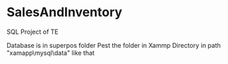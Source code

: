# SalesAndInventory
SQL Project of TE

Database is in superpos folder 
Pest the folder in Xammp Directory in path "xamapp\mysql\data" like that

